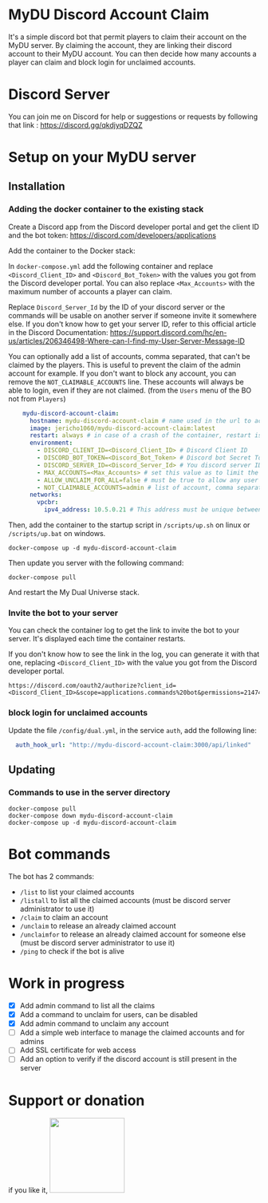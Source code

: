 # MyDU Discord Account Claim

It's a simple discord bot that permit players to claim their account on the MyDU server.
By claiming the account, they are linking their discord account to their MyDU account. You can then decide how many accounts a player can claim and block login for unclaimed accounts.

# Discord Server

You can join me on Discord for help or suggestions or requests by following that link : https://discord.gg/qkdjyqDZQZ

# Setup on your MyDU server

## Installation

### Adding the docker container to the existing stack 

Create a Discord app from the Discord developer portal and get the client ID and the bot token: https://discord.com/developers/applications

Add the container to the Docker stack:

In `docker-compose.yml` add the following container and replace `<Discord_Client_ID>` and `<Discord_Bot_Token>` with the values you got from the Discord developer portal. You can also replace `<Max_Accounts>` with the maximum number of accounts a player can claim.

Replace `Discord_Server_Id` by the ID of your discord server or the commands will be usable on another server if someone invite it somewhere else. If you don't know how to get your server ID, refer to this official article in the Discord Documentation: https://support.discord.com/hc/en-us/articles/206346498-Where-can-I-find-my-User-Server-Message-ID

You can optionally add a list of accounts, comma separated, that can't be claimed by the players. This is useful to prevent the claim of the admin account for example. If you don't want to block any account, you can remove the `NOT_CLAIMABLE_ACCOUNTS` line. These accounts will always be able to login, even if they are not claimed. (from the `Users` menu of the BO not from `Players`)

```yml
    mydu-discord-account-claim:
      hostname: mydu-discord-account-claim # name used in the url to access the webhook
      image: jericho1060/mydu-discord-account-claim:latest
      restart: always # in case of a crash of the container, restart is asap
      environment:
        - DISCORD_CLIENT_ID=<Discord_Client_ID> # Discord Client ID
        - DISCORD_BOT_TOKEN=<Discord_Bot_Token> # Discord bot Secret Token
        - DISCORD_SERVER_ID=<Discord_Server_Id> # You discord server ID, set it to protect from admin commands to be used from another server
        - MAX_ACCOUNTS=<Max_Accounts> # set this value as to limit the number of MyDU account a discord account can claim 
        - ALLOW_UNCLAIM_FOR_ALL=false # must be true to allow any user to unclaim an account at any moment
        - NOT_CLAIMABLE_ACCOUNTS=admin # list of account, comma separated, than can't be claimed. You also need to add any bot from other mods here. These accounts don't need a claim to login on the MyDU Server. These names are from the "users" menu of the BO, not from the "players" menu.
      networks:
        vpcbr:
          ipv4_address: 10.5.0.21 # This address must be unique between all containers, you can change this value
```

Then, add the container to the startup script in `/scripts/up.sh` on linux or `/scripts/up.bat` on windows.
```shell
docker-compose up -d mydu-discord-account-claim
```

Then update you server with the following command:
```shell
docker-compose pull
```
And restart the My Dual Universe stack.

### Invite the bot to your server

You can check the container log to get the link to invite the bot to your server. It's displayed each time the container restarts.

If you don't know how to see the link in the log, you can generate it with that one, replacing `<Discord_Client_ID>` with the value you got from the Discord developer portal.
```
https://discord.com/oauth2/authorize?client_id=<Discord_Client_ID>&scope=applications.commands%20bot&permissions=2147485696
```

### block login for unclaimed accounts

Update the file `/config/dual.yml`, in the service `auth`, add the following line:
```yml
  auth_hook_url: "http://mydu-discord-account-claim:3000/api/linked"
```

## Updating

### Commands to use in the server directory

```shell
docker-compose pull
docker-compose down mydu-discord-account-claim
docker-compose up -d mydu-discord-account-claim
```

# Bot commands

The bot has 2 commands:
- `/list` to list your claimed accounts
- `/listall` to list all the claimed accounts (must be discord server administrator to use it)
- `/claim` to claim an account
- `/unclaim` to release an already claimed account
- `/unclaimfor` to release an already claimed account for someone else  (must be discord server administrator to use it)
- `/ping` to check if the bot is alive

# Work in progress

- [x] Add admin command to list all the claims
- [x] Add a command to unclaim for users, can be disabled
- [x] Add admin command to unclaim any account
- [ ] Add a simple web interface to manage the claimed accounts and for admins
- [ ] Add SSL certificate for web access
- [ ] Add an option to verify if the discord account is still present in the server

# Support or donation

if you like it, [<img src="https://github.com/Jericho1060/DU-Industry-HUD/blob/main/ressources/images/ko-fi.png?raw=true" width="150">](https://ko-fi.com/jericho1060)